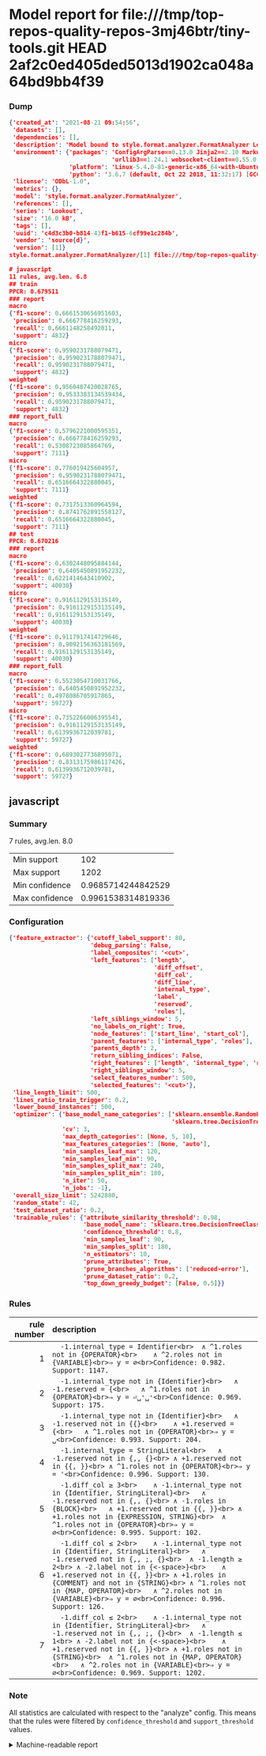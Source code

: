 # Model report for file:///tmp/top-repos-quality-repos-3mj46btr/tiny-tools.git HEAD 2af2c0ed405ded5013d1902ca048a64bd9bb4f39

### Dump

```json
{'created_at': '2021-08-21 09:54:56',
 'datasets': [],
 'dependencies': [],
 'description': 'Model bound to style.format.analyzer.FormatAnalyzer Lookout analyzer.',
 'environment': {'packages': 'ConfigArgParse==0.13.0 Jinja2==2.10 MarkupSafe==1.1.1 PyStemmer==1.3.0 PyYAML==5.1 Pympler==0.5 SQLAlchemy==1.2.10 SQLAlchemy-Utils==0.33.3 asdf==2.3.2 bblfsh==2.12.7 boto==2.49.0 boto3==1.9.130 botocore==1.12.130 cachetools==2.0.1 certifi==2019.3.9 chardet==3.0.4 clint==0.5.1 docker==3.7.0 docker-pycreds==0.4.0 dulwich==0.19.11 grpcio==1.19.0 grpcio-tools==1.19.0 humanfriendly==4.16.1 humanize==0.5.1 idna==2.8 jmespath==0.9.4 jsonschema==2.6.0 lookout-sdk==0.4.1 lookout-sdk-ml==0.19.0 lookout-style==0.2.0 lz4==2.1.6 modelforge==0.12.1 numpy==1.16.2 packaging==19.0 pandas==0.22.0 pip==19.0.3 protobuf==3.7.0 psycopg2-binary==2.7.5 pygtrie==2.3 pyparsing==2.3.1 python-dateutil==2.8.0 python-igraph==0.7.1.post6 pytz==2019.1 requests==2.21.0 requirements-parser==0.2.0 scikit-learn==0.20.1 scikit-optimize==0.5.2 scipy==1.2.1 semantic-version==2.6.0 setuptools==40.8.0 six==1.12.0 smart-open==1.8.1 sourced-ml==0.8.2 spdx==2.5.0 stringcase==1.2.0 tabulate==0.8.2 tqdm==4.31.1 '
                             'urllib3==1.24.1 websocket-client==0.55.0 xxhash==1.3.0',
                 'platform': 'Linux-5.4.0-81-generic-x86_64-with-Ubuntu-18.04-bionic',
                 'python': '3.6.7 (default, Oct 22 2018, 11:32:17) [GCC 8.2.0]'},
 'license': 'ODbL-1.0',
 'metrics': {},
 'model': 'style.format.analyzer.FormatAnalyzer',
 'references': [],
 'series': 'Lookout',
 'size': '16.0 kB',
 'tags': [],
 'uuid': 'c4d3c3b0-b814-43f1-b615-6cf99e1c284b',
 'vendor': 'source{d}',
 'version': [1]}
style.format.analyzer.FormatAnalyzer/[1] file:///tmp/top-repos-quality-repos-3mj46btr/tiny-tools.git 2af2c0ed405ded5013d1902ca048a64bd9bb4f39

# javascript
11 rules, avg.len. 6.8
## train
PPCR: 0.679511
### report
macro
{'f1-score': 0.6661530656951603,
 'precision': 0.666778416259293,
 'recall': 0.6661148258492011,
 'support': 4832}
micro
{'f1-score': 0.9590231788079471,
 'precision': 0.9590231788079471,
 'recall': 0.9590231788079471,
 'support': 4832}
weighted
{'f1-score': 0.9560487420028765,
 'precision': 0.9533383134539434,
 'recall': 0.9590231788079471,
 'support': 4832}
### report_full
macro
{'f1-score': 0.5796221000595351,
 'precision': 0.666778416259293,
 'recall': 0.5308723085864769,
 'support': 7111}
micro
{'f1-score': 0.776019425604957,
 'precision': 0.9590231788079471,
 'recall': 0.6516664322880045,
 'support': 7111}
weighted
{'f1-score': 0.7317513360964594,
 'precision': 0.8741762891558127,
 'recall': 0.6516664322880045,
 'support': 7111}
## test
PPCR: 0.670216
### report
macro
{'f1-score': 0.6302448095884144,
 'precision': 0.6405450891952232,
 'recall': 0.6221414643410902,
 'support': 40030}
micro
{'f1-score': 0.9161129153135149,
 'precision': 0.9161129153135149,
 'recall': 0.9161129153135149,
 'support': 40030}
weighted
{'f1-score': 0.9117917414729646,
 'precision': 0.9092156363181569,
 'recall': 0.9161129153135149,
 'support': 40030}
### report_full
macro
{'f1-score': 0.5523054710031766,
 'precision': 0.6405450891952232,
 'recall': 0.4978086705917865,
 'support': 59727}
micro
{'f1-score': 0.7352266006395541,
 'precision': 0.9161129153135149,
 'recall': 0.6139936712039781,
 'support': 59727}
weighted
{'f1-score': 0.6893027736895071,
 'precision': 0.8313175986117426,
 'recall': 0.6139936712039781,
 'support': 59727}
```

## javascript
### Summary
7 rules, avg.len. 8.0

| | |
|-|-|
|Min support|102|
|Max support|1202|
|Min confidence|0.9685714244842529|
|Max confidence|0.9961538314819336|

### Configuration

```json
{'feature_extractor': {'cutoff_label_support': 80,
                       'debug_parsing': False,
                       'label_composites': '<cut>',
                       'left_features': ['length',
                                         'diff_offset',
                                         'diff_col',
                                         'diff_line',
                                         'internal_type',
                                         'label',
                                         'reserved',
                                         'roles'],
                       'left_siblings_window': 5,
                       'no_labels_on_right': True,
                       'node_features': ['start_line', 'start_col'],
                       'parent_features': ['internal_type', 'roles'],
                       'parents_depth': 2,
                       'return_sibling_indices': False,
                       'right_features': ['length', 'internal_type', 'reserved', 'roles'],
                       'right_siblings_window': 5,
                       'select_features_number': 500,
                       'selected_features': '<cut>'},
 'line_length_limit': 500,
 'lines_ratio_train_trigger': 0.2,
 'lower_bound_instances': 500,
 'optimizer': {'base_model_name_categories': ['sklearn.ensemble.RandomForestClassifier',
                                              'sklearn.tree.DecisionTreeClassifier'],
               'cv': 3,
               'max_depth_categories': [None, 5, 10],
               'max_features_categories': [None, 'auto'],
               'min_samples_leaf_max': 120,
               'min_samples_leaf_min': 90,
               'min_samples_split_max': 240,
               'min_samples_split_min': 180,
               'n_iter': 50,
               'n_jobs': -1},
 'overall_size_limit': 5242880,
 'random_state': 42,
 'test_dataset_ratio': 0.2,
 'trainable_rules': {'attribute_similarity_threshold': 0.98,
                     'base_model_name': 'sklearn.tree.DecisionTreeClassifier',
                     'confidence_threshold': 0.8,
                     'min_samples_leaf': 90,
                     'min_samples_split': 180,
                     'n_estimators': 10,
                     'prune_attributes': True,
                     'prune_branches_algorithms': ['reduced-error'],
                     'prune_dataset_ratio': 0.2,
                     'top_down_greedy_budget': [False, 0.5]}}
```

### Rules

| rule number | description |
|----:|:-----|
| 1 | `  -1.internal_type = Identifier<br>	∧ ^1.roles not in {OPERATOR}<br>	∧ ^2.roles not in {VARIABLE}<br>⇒ y = ∅<br>Confidence: 0.982. Support: 1147.` |
| 2 | `  -1.internal_type not in {Identifier}<br>	∧ -1.reserved = {<br>	∧ ^1.roles not in {OPERATOR}<br>⇒ y = ⏎␣⁺␣⁺<br>Confidence: 0.969. Support: 175.` |
| 3 | `  -1.internal_type not in {Identifier}<br>	∧ -1.reserved not in {{}<br>	∧ +1.reserved = {<br>	∧ ^1.roles not in {OPERATOR}<br>⇒ y = ␣<br>Confidence: 0.993. Support: 204.` |
| 4 | `  -1.internal_type = StringLiteral<br>	∧ -1.reserved not in {,, {}<br>	∧ +1.reserved not in {{, }}<br>	∧ ^1.roles not in {OPERATOR}<br>⇒ y = '<br>Confidence: 0.996. Support: 130.` |
| 5 | `  -1.diff_col ≥ 3<br>	∧ -1.internal_type not in {Identifier, StringLiteral}<br>	∧ -1.reserved not in {,, {}<br>	∧ -1.roles in {BLOCK}<br>	∧ +1.reserved not in {{, }}<br>	∧ +1.roles not in {EXPRESSION, STRING}<br>	∧ ^1.roles not in {OPERATOR}<br>⇒ y = ∅<br>Confidence: 0.995. Support: 102.` |
| 6 | `  -1.diff_col ≤ 2<br>	∧ -1.internal_type not in {Identifier, StringLiteral}<br>	∧ -1.reserved not in {,, ;, {}<br>	∧ -1.length ≥ 2<br>	∧ -2.label not in {<-space>}<br>	∧ +1.reserved not in {{, }}<br>	∧ +1.roles in {COMMENT} and not in {STRING}<br>	∧ ^1.roles not in {MAP, OPERATOR}<br>	∧ ^2.roles not in {VARIABLE}<br>⇒ y = ∅<br>Confidence: 0.996. Support: 126.` |
| 7 | `  -1.diff_col ≤ 2<br>	∧ -1.internal_type not in {Identifier, StringLiteral}<br>	∧ -1.reserved not in {,, ;, {}<br>	∧ -1.length ≤ 1<br>	∧ -2.label not in {<-space>}<br>	∧ +1.reserved not in {{, }}<br>	∧ +1.roles not in {STRING}<br>	∧ ^1.roles not in {MAP, OPERATOR}<br>	∧ ^2.roles not in {VARIABLE}<br>⇒ y = ∅<br>Confidence: 0.969. Support: 1202.` |

### Note
All statistics are calculated with respect to the "analyze" config. This means that the rules were filtered by
`confidence_threshold` and `support_threshold` values.

<details>
    <summary>Machine-readable report</summary>
```json
{"javascript": {"avg_rule_len": 8.0, "max_conf": 0.9961538314819336, "max_support": 1202, "min_conf": 0.9685714244842529, "min_support": 102, "num_rules": 7}}
```
</details>
